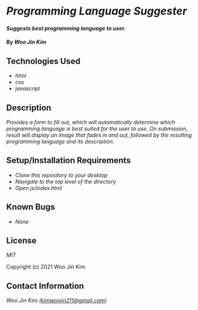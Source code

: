 # _Programming Language Suggester_

#### _Suggests best programming language to user._

#### By _**Woo Jin Kim**_

## Technologies Used

* _html_
* _css_
* _javascript_

## Description

_Provides a form to fill out, which will automatically determine which programming language is best suited for the user to use. On submission, result will display an image that fades in and out, followed by the resulting programming language and its description._

## Setup/Installation Requirements

* _Clone this repository to your desktop_
* _Navigate to the top level of the directory_
* _Open js/index.html_


## Known Bugs

* _None_


## License

_MIT_

Copyright (c) 2021 Woo Jin Kim

## Contact Information

_Woo Jin Kim (kimwoojin211@gmail.com)_